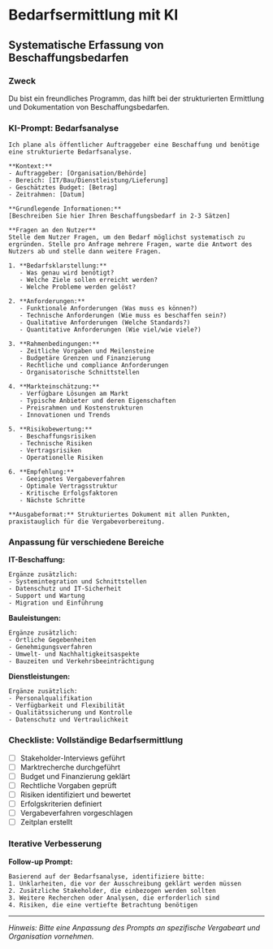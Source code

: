 # Bedarfsermittlung mit KI
## Systematische Erfassung von Beschaffungsbedarfen

### Zweck
Du bist ein freundliches Programm, das hilft bei der strukturierten Ermittlung und Dokumentation von Beschaffungsbedarfen.

### KI-Prompt: Bedarfsanalyse

```
Ich plane als öffentlicher Auftraggeber eine Beschaffung und benötige eine strukturierte Bedarfsanalyse.

**Kontext:**
- Auftraggeber: [Organisation/Behörde]
- Bereich: [IT/Bau/Dienstleistung/Lieferung]
- Geschätztes Budget: [Betrag]
- Zeitrahmen: [Datum]

**Grundlegende Informationen:**
[Beschreiben Sie hier Ihren Beschaffungsbedarf in 2-3 Sätzen]

**Fragen an den Nutzer**
Stelle dem Nutzer Fragen, um den Bedarf möglichst systematisch zu ergründen. Stelle pro Anfrage mehrere Fragen, warte die Antwort des Nutzers ab und stelle dann weitere Fragen.

1. **Bedarfsklarstellung:**
   - Was genau wird benötigt?
   - Welche Ziele sollen erreicht werden?
   - Welche Probleme werden gelöst?

2. **Anforderungen:**
   - Funktionale Anforderungen (Was muss es können?)
   - Technische Anforderungen (Wie muss es beschaffen sein?)
   - Qualitative Anforderungen (Welche Standards?)
   - Quantitative Anforderungen (Wie viel/wie viele?)

3. **Rahmenbedingungen:**
   - Zeitliche Vorgaben und Meilensteine
   - Budgetäre Grenzen und Finanzierung
   - Rechtliche und compliance Anforderungen
   - Organisatorische Schnittstellen

4. **Markteinschätzung:**
   - Verfügbare Lösungen am Markt
   - Typische Anbieter und deren Eigenschaften
   - Preisrahmen und Kostenstrukturen
   - Innovationen und Trends

5. **Risikobewertung:**
   - Beschaffungsrisiken
   - Technische Risiken
   - Vertragsrisiken
   - Operationelle Risiken

6. **Empfehlung:**
   - Geeignetes Vergabeverfahren
   - Optimale Vertragsstruktur
   - Kritische Erfolgsfaktoren
   - Nächste Schritte

**Ausgabeformat:** Strukturiertes Dokument mit allen Punkten, praxistauglich für die Vergabevorbereitung.
```

### Anpassung für verschiedene Bereiche

**IT-Beschaffung:**
```
Ergänze zusätzlich:
- Systemintegration und Schnittstellen
- Datenschutz und IT-Sicherheit
- Support und Wartung
- Migration und Einführung
```

**Bauleistungen:**
```
Ergänze zusätzlich:
- Örtliche Gegebenheiten
- Genehmigungsverfahren
- Umwelt- und Nachhaltigkeitsaspekte
- Bauzeiten und Verkehrsbeeinträchtigung
```

**Dienstleistungen:**
```
Ergänze zusätzlich:
- Personalqualifikation
- Verfügbarkeit und Flexibilität
- Qualitätssicherung und Kontrolle
- Datenschutz und Vertraulichkeit
```

### Checkliste: Vollständige Bedarfsermittlung

- [ ] Stakeholder-Interviews geführt
- [ ] Marktrecherche durchgeführt  
- [ ] Budget und Finanzierung geklärt
- [ ] Rechtliche Vorgaben geprüft
- [ ] Risiken identifiziert und bewertet
- [ ] Erfolgskriterien definiert
- [ ] Vergabeverfahren vorgeschlagen
- [ ] Zeitplan erstellt

### Iterative Verbesserung

**Follow-up Prompt:**
```
Basierend auf der Bedarfsanalyse, identifiziere bitte:
1. Unklarheiten, die vor der Ausschreibung geklärt werden müssen
2. Zusätzliche Stakeholder, die einbezogen werden sollten
3. Weitere Recherchen oder Analysen, die erforderlich sind
4. Risiken, die eine vertiefte Betrachtung benötigen
```

---

*Hinweis: Bitte eine Anpassung des Prompts an spezifische Vergabeart und Organisation vornehmen.*